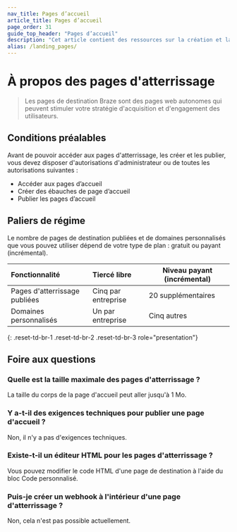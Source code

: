 ```yaml
---
nav_title: Pages d’accueil
article_title: Pages d’accueil
page_order: 31
guide_top_header: "Pages d’accueil"
description: "Cet article contient des ressources sur la création et la personnalisation des pages d’accueil Braze."
alias: /landing_pages/
---
```


# À propos des pages d'atterrissage

> Les pages de destination Braze sont des pages web autonomes qui peuvent stimuler votre stratégie d'acquisition et d'engagement des utilisateurs.

## Conditions préalables

Avant de pouvoir accéder aux pages d'atterrissage, les créer et les publier, vous devez disposer d'autorisations d'administrateur ou de toutes les autorisations suivantes :

- Accéder aux pages d’accueil
- Créer des ébauches de page d’accueil
- Publier les pages d’accueil

## Paliers de régime

Le nombre de pages de destination publiées et de domaines personnalisés que vous pouvez utiliser dépend de votre type de plan : gratuit ou payant (incrémental).

| Fonctionnalité                                                                                                   | Tiercé libre     | Niveau payant (incrémental)     |
| :---------------------------------------------------------------------------------------------------------------- | :--------------- | ----------------- |
| Pages d'atterrissage publiées                                                                 | Cinq par entreprise | 20 supplémentaires |
| Domaines personnalisés          | Un par entreprise | Cinq autres |
{: .reset-td-br-1 .reset-td-br-2 .reset-td-br-3 role="presentation"}

## Foire aux questions

### Quelle est la taille maximale des pages d'atterrissage ?

La taille du corps de la page d'accueil peut aller jusqu'à 1 Mo.

### Y a-t-il des exigences techniques pour publier une page d'accueil ?

Non, il n'y a pas d'exigences techniques.

### Existe-t-il un éditeur HTML pour les pages d'atterrissage ?

Vous pouvez modifier le code HTML d'une page de destination à l'aide du bloc Code personnalisé.

### Puis-je créer un webhook à l'intérieur d'une page d'atterrissage ?

Non, cela n'est pas possible actuellement.

